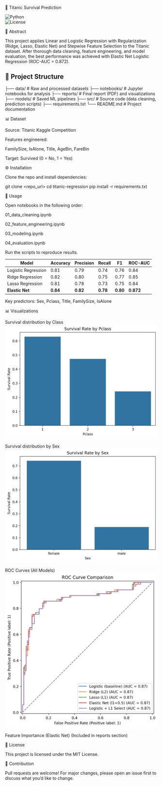 🚢 Titanic Survival Prediction

![Python](https://img.shields.io/badge/python-3.9-blue)  
![License](https://img.shields.io/badge/license-MIT-green)  


📌 Abstract

This project applies Linear and Logistic Regression with Regularization (Ridge, Lasso, Elastic Net) and Stepwise Feature Selection to the Titanic dataset.
After thorough data cleaning, feature engineering, and model evaluation, the best performance was achieved with Elastic Net Logistic Regression (ROC-AUC = 0.872).
## 📂 Project Structure

├── data/ # Raw and processed datasets
├── notebooks/ # Jupyter notebooks for analysis
├── reports/ # Final report (PDF) and visualizations
├── models/ # Saved ML pipelines
├── src/ # Source code (data cleaning, prediction scripts)
├── requirements.txt
└── README.md # Project documentation


📊 Dataset

Source: Titanic Kaggle Competition

Features engineered:

FamilySize, IsAlone, Title, AgeBin, FareBin

Target: Survived (0 = No, 1 = Yes)

⚙️ Installation

Clone the repo and install dependencies:

git clone <repo_url>
cd titanic-regression
pip install -r requirements.txt

🚀 Usage

Open notebooks in the following order:

01_data_cleaning.ipynb

02_feature_engineering.ipynb

03_modeling.ipynb

04_evaluation.ipynb

Run the scripts to reproduce results.

| Model               | Accuracy | Precision | Recall   | F1       | ROC-AUC   |
| ------------------- | -------- | --------- | -------- | -------- | --------- |
| Logistic Regression | 0.81     | 0.79      | 0.74     | 0.76     | 0.84      |
| Ridge Regression    | 0.82     | 0.80      | 0.75     | 0.77     | 0.85      |
| Lasso Regression    | 0.81     | 0.78      | 0.73     | 0.75     | 0.84      |
| **Elastic Net**     | **0.84** | **0.82**  | **0.78** | **0.80** | **0.872** |


Key predictors: Sex, Pclass, Title, FamilySize, IsAlone

📊 Visualizations

Survival distribution by Class  ![alt text](reports/figures/survival_rate_by_Pclass.png)


Survival distribution by Sex ![alt text](reports/figures/survival_rate_by_Sex.png)


ROC Curves (All Models)  ![alt text](reports/figures/roc_comparison_all.png)


Feature Importance (Elastic Net)
(Included in reports section)

📜 License

This project is licensed under the MIT License.

🤝 Contribution

Pull requests are welcome! For major changes, please open an issue first to discuss what you’d like to change.
